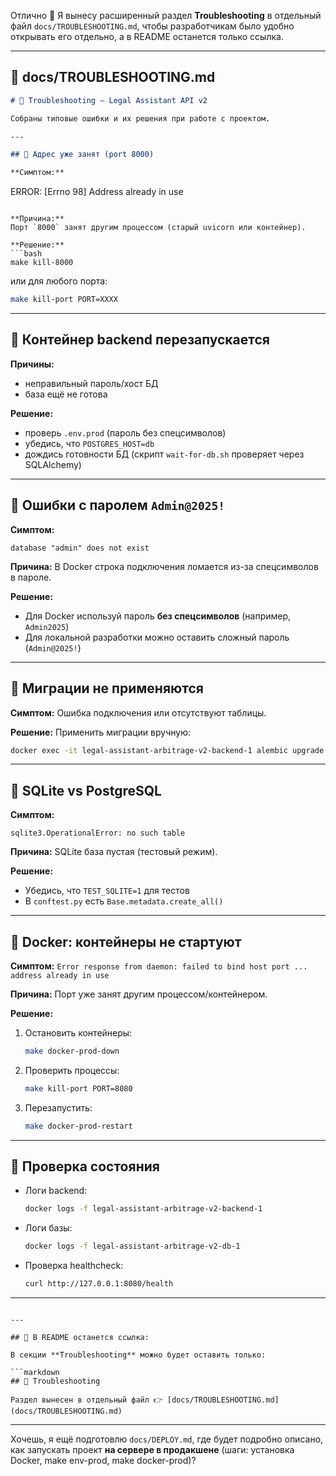 Отлично 🙌
Я вынесу расширенный раздел **Troubleshooting** в отдельный файл `docs/TROUBLESHOOTING.md`, чтобы разработчикам было удобно открывать его отдельно, а в README останется только ссылка.

---

## 📄 docs/TROUBLESHOOTING.md

```markdown
# 🧨 Troubleshooting — Legal Assistant API v2

Собраны типовые ошибки и их решения при работе с проектом.

---

## 🔹 Адрес уже занят (port 8000)

**Симптом:**
```

ERROR: [Errno 98] Address already in use

````

**Причина:**
Порт `8000` занят другим процессом (старый uvicorn или контейнер).

**Решение:**
```bash
make kill-8000
````

или для любого порта:

```bash
make kill-port PORT=XXXX
```

---

## 🔹 Контейнер backend перезапускается

**Причины:**

- неправильный пароль/хост БД
- база ещё не готова

**Решение:**

- проверь `.env.prod` (пароль без спецсимволов)
- убедись, что `POSTGRES_HOST=db`
- дождись готовности БД (скрипт `wait-for-db.sh` проверяет через SQLAlchemy)

---

## 🔹 Ошибки с паролем `Admin@2025!`

**Симптом:**

```
database "admin" does not exist
```

**Причина:**
В Docker строка подключения ломается из-за спецсимволов в пароле.

**Решение:**

- Для Docker используй пароль **без спецсимволов** (например, `Admin2025`)
- Для локальной разработки можно оставить сложный пароль (`Admin@2025!`)

---

## 🔹 Миграции не применяются

**Симптом:**
Ошибка подключения или отсутствуют таблицы.

**Решение:**
Применить миграции вручную:

```bash
docker exec -it legal-assistant-arbitrage-v2-backend-1 alembic upgrade head
```

---

## 🔹 SQLite vs PostgreSQL

**Симптом:**

```
sqlite3.OperationalError: no such table
```

**Причина:**
SQLite база пустая (тестовый режим).

**Решение:**

- Убедись, что `TEST_SQLITE=1` для тестов
- В `conftest.py` есть `Base.metadata.create_all()`

---

## 🔹 Docker: контейнеры не стартуют

**Симптом:**
`Error response from daemon: failed to bind host port ... address already in use`

**Причина:**
Порт уже занят другим процессом/контейнером.

**Решение:**

1. Остановить контейнеры:

   ```bash
   make docker-prod-down
   ```

2. Проверить процессы:

   ```bash
   make kill-port PORT=8080
   ```

3. Перезапустить:

   ```bash
   make docker-prod-restart
   ```

---

## 🔹 Проверка состояния

- Логи backend:

  ```bash
  docker logs -f legal-assistant-arbitrage-v2-backend-1
  ```

- Логи базы:

  ```bash
  docker logs -f legal-assistant-arbitrage-v2-db-1
  ```

- Проверка healthcheck:

  ```bash
  curl http://127.0.0.1:8080/health
  ```

---

````

---

## 📌 В README останется ссылка:

В секции **Troubleshooting** можно будет оставить только:

```markdown
## 🧨 Troubleshooting

Раздел вынесен в отдельный файл 👉 [docs/TROUBLESHOOTING.md](docs/TROUBLESHOOTING.md)
````

---

Хочешь, я ещё подготовлю `docs/DEPLOY.md`, где будет подробно описано, как запускать проект **на сервере в продакшене** (шаги: установка Docker, make env-prod, make docker-prod)?
